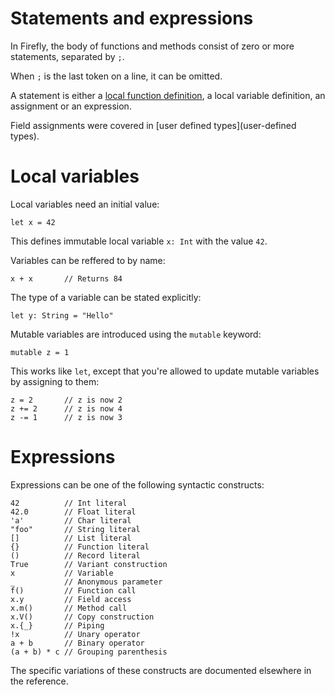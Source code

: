 # Statements and expressions

In Firefly, the body of functions and methods consist of zero or more statements, separated by `;`.

When `;` is the last token on a line, it can be omitted.

A statement is either a [local function definition](functions-and-methods), a local variable definition, an assignment or an expression.

Field assignments were covered in [user defined types](user-defined types).


# Local variables

Local variables need an initial value:

```firefly
let x = 42
```

This defines immutable local variable `x: Int` with the value `42`.

Variables can be reffered to by name:

```firefly
x + x       // Returns 84
```

The type of a variable can be stated explicitly:

```firefly
let y: String = "Hello"
```

Mutable variables are introduced using the `mutable` keyword:

```firefly
mutable z = 1
```

This works like `let`, except that you're allowed to update mutable variables by assigning to them:

```firefly
z = 2       // z is now 2
z += 2      // z is now 4
z -= 1      // z is now 3
```


# Expressions

Expressions can be one of the following syntactic constructs:

```firefly
42          // Int literal
42.0        // Float literal
'a'         // Char literal
"foo"       // String literal
[]          // List literal
{}          // Function literal
()          // Record literal
True        // Variant construction
x           // Variable
_           // Anonymous parameter
f()         // Function call
x.y         // Field access
x.m()       // Method call
x.V()       // Copy construction
x.{_}       // Piping
!x          // Unary operator
a + b       // Binary operator
(a + b) * c // Grouping parenthesis
```

The specific variations of these constructs are documented elsewhere in the reference.
